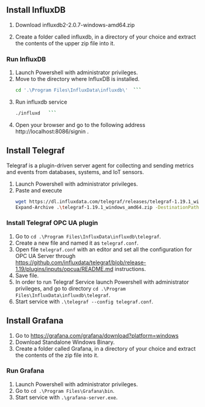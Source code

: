 ## Install InfluxDB

1. Download influxdb2-2.0.7-windows-amd64.zip

2. Create a folder called influxdb, in a directory of your choice and extract the contents of the upper zip file into it.

### Run InfluxDB

1. Launch Powershell with administrator privileges.
2. Move to the directory where InfluxDB is installed.
   ```sh 
   cd '.\Program Files\InfluxData\influxdb\'  ``` 
3. Run influxdb service
   ```sh
   ./influxd   ``` 
4. Open your browser and go to the following address http://localhost:8086/signin .

## Install Telegraf 

Telegraf is a plugin-driven server agent for collecting and sending metrics and events from databases, systems, and IoT sensors.

1. Launch Powershell with administrator privileges.
2. Paste and execute
   ```sh
   wget https://dl.influxdata.com/telegraf/releases/telegraf-1.19.1_windows_amd64.zip -UseBasicParsing -OutFile telegraf-1.19.1_windows_amd64.zip
   Expand-Archive .\telegraf-1.19.1_windows_amd64.zip -DestinationPath 'C:\Program Files\InfluxData\telegraf\'
   ``` 

### Install Telegraf OPC UA plugin
1. Go to  `cd .\Program Files\InfluxData\influxdb\telegraf`.
2. Create a new file and named it as `telegraf.conf`.
3. Open file `telegraf.conf` with an editor and set all the configuration for OPC UA Server through 
   https://github.com/influxdata/telegraf/blob/release-1.19/plugins/inputs/opcua/README.md instructions.
4. Save file.
5. In order to run Telegraf Service launch Powershell with administrator privileges, and go to directory 
   `cd .\Program Files\InfluxData\influxdb\telegraf`. 
6. Start service with `.\telegraf --config telegraf.conf`.


## Install Grafana

1. Go to https://grafana.com/grafana/download?platform=windows
2. Download Standalone Windows Binary.
3. Create a folder called Grafana, in a directory of your choice and extract the contents of the zip file into it.

### Run Grafana

1. Launch Powershell with administrator privileges. 
2. Go to  `cd .\Program Files\Grafana\bin`. 
3. Start service with `.\grafana-server.exe`.
